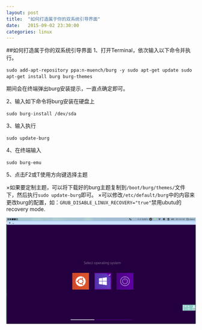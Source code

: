 ```yaml
---
layout:	post
title:	"如何打造属于你的双系统引导界面"
date:	2015-09-02 23:30:00
categories:	linux
---
```


##如何打造属于你的双系统引导界面
1、打开Terminal，依次输入以下命令并执行。

`
sudo add-apt-repository ppa:n-muench/burg -y
sudo apt-get update
sudo apt-get install burg burg-themes
`

 期间会在终端弹出burg安装提示，一直点确定即可。

2、输入如下命令将burg安装在硬盘上

`sudo burg-install /dev/sda
`

3、输入执行

`sudo update-burg
`

4、在终端输入

`sudo burg-emu
`

5、点击F2或T使用方向键选择主题

 ×如果要定制主题，可以将下载好的burg主题复制到`/boot/burg/themes/`文件下，然后执行`sudo update-burg`即可。
 ×可以修改`/etc/default/burg`中的内容来更改burg的配置，如：`GRUB_DISABLE_LINUX_RECOVERY="true"`禁用ubutu的recovery mode.
 
![附图](/imags/burg.png)
